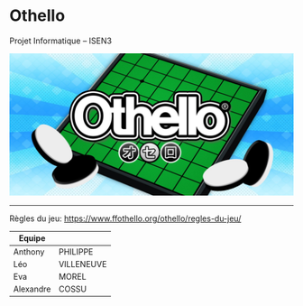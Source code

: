 # Othello

Projet Informatique – ISEN3

<img src="Ressources/Images/Othello_bg.jpg">
<hr>

Règles du jeu: https://www.ffothello.org/othello/regles-du-jeu/

| Equipe    |            |
| --------- | ---------- |
| Anthony   | PHILIPPE   |
| Léo       | VILLENEUVE |
| Eva       | MOREL      |
| Alexandre | COSSU      |
